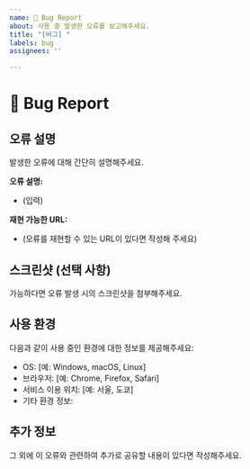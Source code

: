 ```yaml
---
name: 🐞 Bug Report
about: 사용 중 발생한 오류를 보고해주세요.
title: "[버그] "
labels: bug
assignees: ''

---
```

# 🐞 Bug Report
## 오류 설명
발생한 오류에 대해 간단히 설명해주세요.

**오류 설명:**
- (입력)

**재현 가능한 URL:**  
- (오류를 재현할 수 있는 URL이 있다면 작성해 주세요)

## 스크린샷 (선택 사항)
가능하다면 오류 발생 시의 스크린샷을 첨부해주세요.

## 사용 환경

다음과 같이 사용 중인 환경에 대한 정보를 제공해주세요:
- OS: [예: Windows, macOS, Linux]
- 브라우저: [예: Chrome, Firefox, Safari]
- 서비스 이용 위치: [예: 서울, 도쿄]
- 기타 환경 정보:

## 추가 정보

그 외에 이 오류와 관련하여 추가로 공유할 내용이 있다면 작성해주세요.
